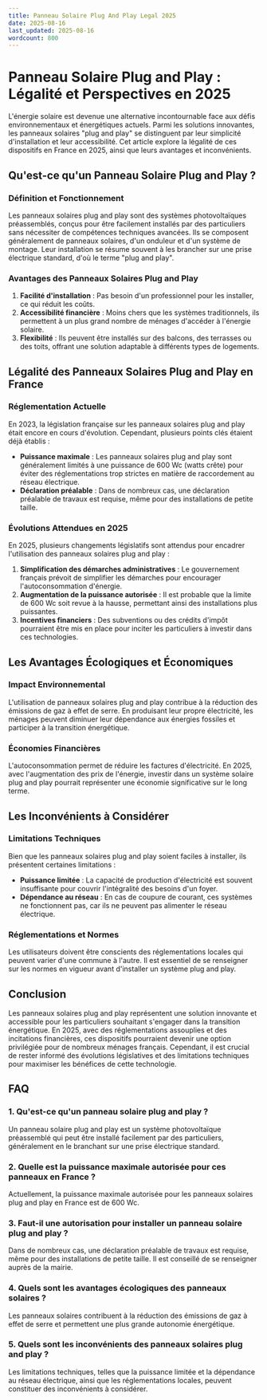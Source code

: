```yaml
---
title: Panneau Solaire Plug And Play Legal 2025
date: 2025-08-16
last_updated: 2025-08-16
wordcount: 800
---
```


# Panneau Solaire Plug and Play : Légalité et Perspectives en 2025

L'énergie solaire est devenue une alternative incontournable face aux défis environnementaux et énergétiques actuels. Parmi les solutions innovantes, les panneaux solaires "plug and play" se distinguent par leur simplicité d'installation et leur accessibilité. Cet article explore la légalité de ces dispositifs en France en 2025, ainsi que leurs avantages et inconvénients.

## Qu'est-ce qu'un Panneau Solaire Plug and Play ?

### Définition et Fonctionnement

Les panneaux solaires plug and play sont des systèmes photovoltaïques préassemblés, conçus pour être facilement installés par des particuliers sans nécessiter de compétences techniques avancées. Ils se composent généralement de panneaux solaires, d'un onduleur et d'un système de montage. Leur installation se résume souvent à les brancher sur une prise électrique standard, d'où le terme "plug and play".

### Avantages des Panneaux Solaires Plug and Play

1. **Facilité d'installation** : Pas besoin d'un professionnel pour les installer, ce qui réduit les coûts.
2. **Accessibilité financière** : Moins chers que les systèmes traditionnels, ils permettent à un plus grand nombre de ménages d'accéder à l'énergie solaire.
3. **Flexibilité** : Ils peuvent être installés sur des balcons, des terrasses ou des toits, offrant une solution adaptable à différents types de logements.

## Légalité des Panneaux Solaires Plug and Play en France

### Réglementation Actuelle

En 2023, la législation française sur les panneaux solaires plug and play était encore en cours d'évolution. Cependant, plusieurs points clés étaient déjà établis :

- **Puissance maximale** : Les panneaux solaires plug and play sont généralement limités à une puissance de 600 Wc (watts crête) pour éviter des réglementations trop strictes en matière de raccordement au réseau électrique.
- **Déclaration préalable** : Dans de nombreux cas, une déclaration préalable de travaux est requise, même pour des installations de petite taille.

### Évolutions Attendues en 2025

En 2025, plusieurs changements législatifs sont attendus pour encadrer l'utilisation des panneaux solaires plug and play :

1. **Simplification des démarches administratives** : Le gouvernement français prévoit de simplifier les démarches pour encourager l'autoconsommation d'énergie.
2. **Augmentation de la puissance autorisée** : Il est probable que la limite de 600 Wc soit revue à la hausse, permettant ainsi des installations plus puissantes.
3. **Incentives financiers** : Des subventions ou des crédits d'impôt pourraient être mis en place pour inciter les particuliers à investir dans ces technologies.

## Les Avantages Écologiques et Économiques

### Impact Environnemental

L'utilisation de panneaux solaires plug and play contribue à la réduction des émissions de gaz à effet de serre. En produisant leur propre électricité, les ménages peuvent diminuer leur dépendance aux énergies fossiles et participer à la transition énergétique.

### Économies Financières

L'autoconsommation permet de réduire les factures d'électricité. En 2025, avec l'augmentation des prix de l'énergie, investir dans un système solaire plug and play pourrait représenter une économie significative sur le long terme.

## Les Inconvénients à Considérer

### Limitations Techniques

Bien que les panneaux solaires plug and play soient faciles à installer, ils présentent certaines limitations :

- **Puissance limitée** : La capacité de production d'électricité est souvent insuffisante pour couvrir l'intégralité des besoins d'un foyer.
- **Dépendance au réseau** : En cas de coupure de courant, ces systèmes ne fonctionnent pas, car ils ne peuvent pas alimenter le réseau électrique.

### Réglementations et Normes

Les utilisateurs doivent être conscients des réglementations locales qui peuvent varier d'une commune à l'autre. Il est essentiel de se renseigner sur les normes en vigueur avant d'installer un système plug and play.

## Conclusion

Les panneaux solaires plug and play représentent une solution innovante et accessible pour les particuliers souhaitant s'engager dans la transition énergétique. En 2025, avec des réglementations assouplies et des incitations financières, ces dispositifs pourraient devenir une option privilégiée pour de nombreux ménages français. Cependant, il est crucial de rester informé des évolutions législatives et des limitations techniques pour maximiser les bénéfices de cette technologie.

## FAQ

### 1. Qu'est-ce qu'un panneau solaire plug and play ?

Un panneau solaire plug and play est un système photovoltaïque préassemblé qui peut être installé facilement par des particuliers, généralement en le branchant sur une prise électrique standard.

### 2. Quelle est la puissance maximale autorisée pour ces panneaux en France ?

Actuellement, la puissance maximale autorisée pour les panneaux solaires plug and play en France est de 600 Wc.

### 3. Faut-il une autorisation pour installer un panneau solaire plug and play ?

Dans de nombreux cas, une déclaration préalable de travaux est requise, même pour des installations de petite taille. Il est conseillé de se renseigner auprès de la mairie.

### 4. Quels sont les avantages écologiques des panneaux solaires ?

Les panneaux solaires contribuent à la réduction des émissions de gaz à effet de serre et permettent une plus grande autonomie énergétique.

### 5. Quels sont les inconvénients des panneaux solaires plug and play ?

Les limitations techniques, telles que la puissance limitée et la dépendance au réseau électrique, ainsi que les réglementations locales, peuvent constituer des inconvénients à considérer.